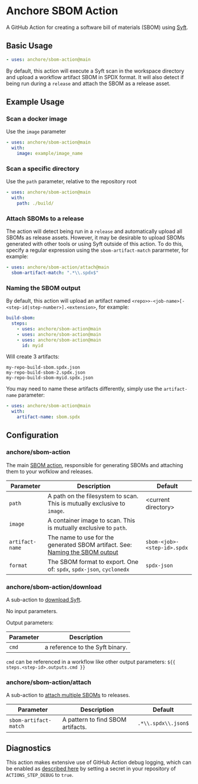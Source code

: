 # Anchore SBOM Action

A GitHub Action for creating a software bill of materials (SBOM)
using [Syft](https://github.com/anchore/syft).

## Basic Usage

```yaml
- uses: anchore/sbom-action@main
```

By default, this action will execute a Syft scan in the workspace directory
and upload a workflow artifact SBOM in SPDX format. It will also detect
if being run during a `release` and attach the SBOM
as a release asset.

## Example Usage

### Scan a docker image

Use the `image` parameter

```yaml
- uses: anchore/sbom-action@main
  with:
    image: example/image_name
```

### Scan a specific directory

Use the `path` parameter, relative to the repository root

```yaml
- uses: anchore/sbom-action@main
  with:
    path: ./build/
```

### Attach SBOMs to a release

The action will detect being run in a `release` and
automatically upload all SBOMs as release assets. However,
it may be desirable to upload SBOMs generated with other tools or using Syft
outside of this action. To do this, specify a regular expression using
the `sbom-artifact-match` pararmeter, for example:

```yaml
- uses: anchore/sbom-action/attach@main
  sbom-artifact-match: ".*\\.spdx$"
```

### Naming the SBOM output

By default, this action will upload an artifact named
`<repo>>-<job-name>[-<step-id|step-number>].<extension>`, for
example:

```yaml
build-sbom:
  steps:
    - uses: anchore/sbom-action@main
    - uses: anchore/sbom-action@main
    - uses: anchore/sbom-action@main
      id: myid
```

Will create 3 artifacts:

```text
my-repo-build-sbom.spdx.json
my-repo-build-sbom-2.spdx.json
my-repo-build-sbom-myid.spdx.json
```

You may need to name these artifacts differently, simply
use the `artifact-name` parameter:

```yaml
- uses: anchore/sbom-action@main
  with:
    artifact-name: sbom.spdx
```

## Configuration

### anchore/sbom-action

The main [SBOM action](action.yml), responsible for generating SBOMs
and attaching them to your wofklow and releases.

| Parameter       | Description                                                                                             | Default                     |
| --------------- | ------------------------------------------------------------------------------------------------------- | --------------------------- |
| `path`          | A path on the filesystem to scan. This is mutually exclusive to `image`.                                | \<current directory>        |
| `image`         | A container image to scan. This is mutually exclusive to `path`.                                        |
| `artifact-name` | The name to use for the generated SBOM artifact. See: [Naming the SBOM output](#naming-the-sbom-output) | `sbom-<job>-<step-id>.spdx` |
| `format`        | The SBOM format to export. One of: `spdx`, `spdx-json`, `cyclonedx`                                     | `spdx-json`                 |

### anchore/sbom-action/download

A sub-action to [download Syft](download/action.yml).

No input parameters.

Output parameters:

| Parameter | Description                     |
| --------- | ------------------------------- |
| `cmd`     | a reference to the Syft binary. |

`cmd` can be referenced in a workflow like other output parameters:
`${{ steps.<step-id>.outputs.cmd }}`

### anchore/sbom-action/attach

A sub-action to [attach multiple SBOMs](attach/action.yml) to releases.

| Parameter             | Description                       | Default             |
| --------------------- | --------------------------------- | ------------------- |
| `sbom-artifact-match` | A pattern to find SBOM artifacts. | `.*\\.spdx\\.json$` |

## Diagnostics

This action makes extensive use of GitHub Action debug logging,
which can be enabled as [described here](https://github.com/actions/toolkit/blob/master/docs/action-debugging.md)
by setting a secret in your repository of `ACTIONS_STEP_DEBUG` to `true`.
